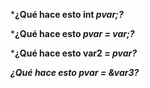 ***¿Qué hace esto int *pvar;?***

***¿Qué hace esto *pvar = var;?***

***¿Qué hace esto var2 = *pvar?***

***¿Qué hace esto pvar = &var3?***
